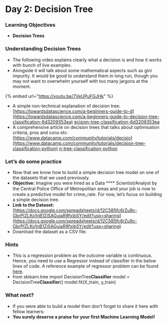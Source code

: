 # Day 2: Decision Tree

### Learning Objectives

* **Decision Trees**

### Understanding Decision Trees

* The following video explains clearly what a decision is and how it works with bunch of live examples.
* Alongside it will talk about some mathematical aspects such as gini impurity. It would be good to understand them in long run, though you may not want to overwhelm yourself with too many jargons at the moment.

{% embed url="https://youtu.be/7VeUPuFGJHk" %}

* A simple non-technical explanation of decision tree: [https://towardsdatascience.com/a-beginners-guide-to-d](https://towardsdatascience.com/a-beginners-guide-to-decision-tree-classification-6d3209353ea) [ecision-tree-classification-6d3209353ea](https://towardsdatascience.com/a-beginners-guide-to-decision-tree-classification-6d3209353ea)
* A comprehensive article on decision trees that talks about optimisation criteria, pros and cons etc: [https://www.datacamp.com/community/tutorials/decisio](https://www.datacamp.com/community/tutorials/decision-tree-classification-python) [n-tree-classification-python](https://www.datacamp.com/community/tutorials/decision-tree-classification-python)

### Let’s do some practice

* Now that we know how to build a simple decision tree model on one of the datasets that we used previously.
* **Objective:** Imagine you were hired as a Data **** Scientist/Analyst by the Central Police Oﬃce of Metropolitan areas and your job is now to create a predictive model for crime\_rate. For now, let’s focus on building a simple decision tree.
* **Link to the Dataset:** [https://docs.google.com/spreadsheets/d/12C585fc6rZu9c-GbrPIZLKo1nB1ZjSAGuiaR9fxibSY/edit?usp=sharing](https://docs.google.com/spreadsheets/d/12C585fc6rZu9c-GbrPIZLKo1nB1ZjSAGuiaR9fxibSY/edit?usp=sharing)
* Download the dataset as a CSV file.

### Hints

* This is a regression problem as the outcome variable is continuous. Hence, you need to use a Regressor instead of classifier in the below lines of code. A reference example of regressor problem can be found [here](https://www.kaggle.com/dansbecker/your-first-machine-learning-model).
* from sklearn.tree import DecisionTree**Classifier** model = DecisionTree**Classifier**() model.fit(X\_train, y\_train)

### What next?

* If you were able to build a model then don’t forget to share it here with fellow learners:
* **You surely deserve a praise for your first Machine Learning Model!**
